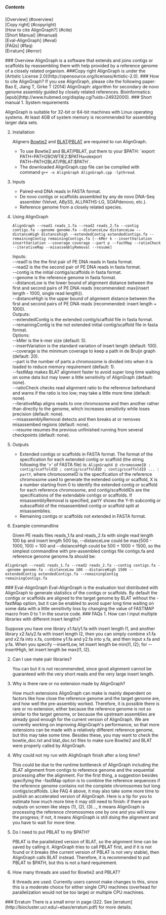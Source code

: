 ##### Contents
[Overview] (#overview)  
[Copy right] (#copyright)  
[How to cite AlignGraph?] (#cite)  
[Short Manual] (#manual)  
[Eval-AlignGraph] (#eval)  
[FAQs] (#faq)  
[Erratum] (#error)  

<a name="overview"/>
### Overview
AlignGraph is a software that extends and joins contigs or scaffolds by reassembling them with help provided by a reference genome of a closely related organism.

<a name="copyright"/>
###Copy right
AlignGraph is under the [Artistic License 2.0](http://opensource.org/licenses/Artistic-2.0).

<a name="cite"/>
### How to cite AlignGraph?
If you use AlignGraph, please cite the following paper:  
Bao E, Jiang T, Girke T (2014) AlignGraph: algorithm for secondary de novo genome assembly guided by closely related references. Bioinformatics: [epub](http://www.hubmed.org/display.cgi?uids=24932000).

<a name="manual"/>
### Short manual
1. System requirements

   AlignGraph is suitable for 32-bit or 64-bit machines with Linux operating systems. At least 4GB of system memory is recommended for assembling larger data sets.

2. Installation

   Aligners [Bowtie2](http://bowtie-bio.sourceforge.net/bowtie2/index.shtml) and [BLAT](http://genome.ucsc.edu/FAQ/FAQblat.html)/[PBLAT](http://icebert.github.io/pblat/) are required to run AlignGraph.  
   * To use Bowtie2 and BLAT/PBLAT, put them to your $PATH: `export PATH=PATH2BOWTIE2:$PATH` and `export PATH=PATH2BLAT/PBLAT:$PATH`.
   * The downloaded AlignGraph.cpp file can be compiled with command `g++ -o AlignGraph AlignGraph.cpp -lpthread`.

3. Inputs
   * Paired-end DNA reads in FASTA format.
   * De novo contigs or scaffolds assembled by any de novo DNA-Seq assembler (Velvet, ABySS, ALLPATHS-LG, SOAPdenovo, etc.).
   * Reference genome from a closely related species.

4. Using AlignGraph

   ```
   AlignGraph --read1 reads_1.fa --read2 reads_2.fa --contig contigs.fa --genome genome.fa --distanceLow distanceLow --distanceHigh distancehigh --extendedContig extendedContigs.fa --remainingContig remainingContigs.fa [--kMer k --insertVariation insertVariation --coverage coverage --part p --fastMap --ratioCheck --iterativeMap --misassemblyRemoval --resume]
   ```

   Inputs:  
   --read1 is the the first pair of PE DNA reads in fasta format.  
   --read2 is the the second pair of PE DNA reads in fasta format.  
   --contig is the initial contigs/scaffolds in fasta format.  
   --genome is the reference genome in fasta format.  
   --distanceLow is the lower bound of alignment distance between the first and second pairs of PE DNA reads (recommended: max{insert length - 1000, single read length}).  
   --distanceHigh is the upper bound of alignment distance between the first and second pairs of PE DNA reads (recommended: insert length + 1000).  
   Outputs:  
   --extendedContig is the extended contig/scaffold file in fasta format.  
   --remainingContig is the not extended initial contig/scaffold file in fasta format.  
   Options:  
   --kMer is the k-mer size (default: 5).  
   --insertVariation is the standard variation of insert length (default: 100).  
   --coverage is the minimum coverage to keep a path in de Bruijn graph (default: 20).  
   --part is the number of parts a chromosome is divided into when it is loaded to reduce memory requirement (default: 1).  
   --fastMap makes BLAT alignment faster to avoid super long time waiting on some data but may lower a little sensitivity of AlignGraph (default: none).  
   --ratioCheck checks read alignment ratio to the reference beforehand and warns if the ratio is too low; may take a little more time (default: none).  
   --iterativeMap aligns reads to one chromosome and then another rather than directly to the genome, which increases sensitivity while loses precision (default: none).  
   --misassemblyRemoval detects and then breaks at or removes misassembed regions (default: none).  
   --resume resumes the previous unfinished running from several checkpoints (default: none).  

5. Outputs
   * Extended contigs or scaffolds in FASTA format. The format of the specification for each extended contig or scaffold (the string following the '>' of FASTA file) is: `AlignGraphX @ chromosomeID : contig/scaffoldID ; contig/scaffoldID ; contig/scaffoldID ... : partY`, where chromosomeID is the specification of the reference chromosome used to generate the extended contig or scaffold, X is a number starting from 0 to identify the extended contig or scaffold for each reference chromosome, and contig/scaffoldIDs are the specifications of the extendable contigs or scaffolds. If misassemblyRemoval is specified, partY shows the Y-th subcontig or subscaffold of the misassembled contig or scaffold split at misassemblies.
   * Remaining contigs or scaffolds not extended in FASTA format.

6. Example commandline

   Given PE reads files reads_1.fa and reads_2.fa with single read length 100 bp and insert length 500 bp, --distanceLow could be max{500 - 1000, 100} = 100 and --distanceHigh could be 500 + 1000 = 1500, so the simplest commandline with pre-assembled contigs file contigs.fa and reference genome genome.fa should be:

  ```
  AlignGraph --read1 reads_1.fa --read2 reads_2.fa --contig contigs.fa --genome genome.fa --distanceLow 100 --distanceHigh 1500 --extendedContig extendedContigs.fa --remainingContig remainingContigs.fa
  ```

<a name="eval"/>
### Eval-AlignGraph
Eval-AlignGraph is the evaluation tool distributed with AlignGraph to generate statistics of the contigs or scaffolds. By default the contigs or scaffolds are aligned to the target genome by BLAT without the -fastMap option, but it can be enabled to avoid super long time waiting on some data with a little sensitivity loss by changing the value of FASTMAP macro from 0 to 1 in the source code.

<a name="faq"/>
### FAQs
1. How can I input multiple libraries with different insert lengths?

   Suppose you have one library x1.fa/y1.fa with insert length I1, and another library x2.fa/y2.fa with insert length I2, then you can simply combine x1.fa and x2.fa into x.fa, combine y1.fa and y2.fa into y.fa, and then input x.fa and y.fa. When you specify --insertLow, let insert length be min{I1, I2}; for --insertHigh, let insert length be max{I1, I2}.

2. Can I use mate pair libraries?

   You can but it is not recommended, since good alignment cannot be guaranteed with the very short reads and the very large insert length.

4. Why is there rare or no extension made by AlignGraph?

   How much extensions AlignGraph can make is mainly dependent on factors like how close the reference genome and the target genome are, and how well the pre-assembly worked. Therefore, it is possible there is rare or no extension, either because the reference genome is not so similar to the target genome, or because the upstream assemblies are already good enough for the current version of AlignGraph. We are currently working on improving AlignGraph's performance, so that more extensions can be made with a relatively different reference genome, but this may take some time. Besides these, you may want to check the bowtie_doc.txt and blat_doc.txt files to make sure Bowtie2 and BLAT were properly called by AlignGraph. 

5. Why could not my run with AlighGraph finish after a long time?

   This could be due to the runtime bottleneck of AlignGraph including the BLAT alignment from contigs to reference genome and the sequential processing after the alignment. For the first thing, a suggestion besides specifying the -fastMap option is to combine the reference sequences if the reference genome contains not the complete chromosomes but long contigs/scaffolds. Like FAQ 4 above, it may also take some more time to publish an accelerated version of AlignGraph. Here is a tip for you to estimate how much more time it may still need to finish: if there are outputs on screen like steps (1), (2), (3)..., it means AlignGraph is processing the reference chromosomes one by one and you will know the progress; if not, it means AlignGraph is still doing the alignment and you have to wait for more time.

6. Do I need to put PBLAT to my $PATH?

   PBLAT is the parallelized version of BLAT, so the alignment time can be saved by calling it. AlignGraph tries to call PBLAT first, and if it is not found or it breaks (the current version of PBLAT is not very stable), then AlignGraph calls BLAT instead. Therefore, it is recommended to put PBLAT to $PATH, but this is not a hard requirement.

7. How many threads are used for Bowtie2 and PBLAT?

   8 threads are used. Currently users cannot make changes to this, since this is a moderate choice for either single CPU machines (overhead for parallelization would not be too large) or multiple CPU machines.

<a name="error"/>
### Erratum
   There is a small error in page i322. See [erratum](http://biocluster.ucr.edu/~ebao/erratum.pdf) for more details.


